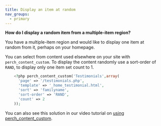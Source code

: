 ```yaml
---
title: Display an item at random
nav_groups:
  - primary
---
```


**How do I display a random item from a multiple-item region?**

You have a multiple-item region and would like to display one item at random from it, perhaps on your homepage.

You can select from content used elsewhere on your site with `perch_content_custom`. To display the content randomly use a sort-order of `RAND`, to display only one item set count to 1.

```php
    <?php perch_content_custom('Testimonials',array(
      'page' => '/testimonials.php',
      'template' => '_home_testimonial.html',
      'sort' => 'familyname',
      'sort-order' => 'RAND',
      'count' => 2
    ));
```

You can also see this solution in our video tutorial on [using perch_content_custom](/video/tutorials/swift/using-perch-content-custom/).
